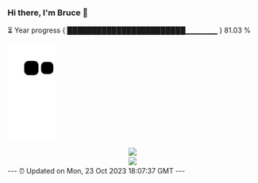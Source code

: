 ### Hi there, I'm Bruce 👋
⏳ Year progress { ████████████████████████▁▁▁▁▁▁ } 81.03 %

![](https://raw.githubusercontent.com/Swiftie13st/Swiftie13st/main/assets/github-contribution-grid-snake.svg)


<div align="center"> <img src="https://metrics.lecoq.io/Swiftie13st?template=classic&config.timezone=Asia%2FShanghai"> </div>

<div align="center"> <img src="https://github-readme-streak-stats.herokuapp.com/?user=Swiftie13st" /> </div>
---
⏰ Updated on Mon, 23 Oct 2023 18:07:37 GMT
---

